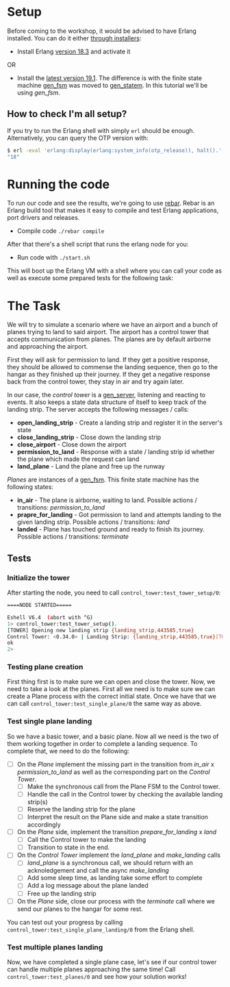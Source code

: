 Setup
=====

Before coming to the workshop, it would be advised to have Erlang installed. You can do it either [through installers](http://www.erlang.org/downloads):

* Install Erlang [version 18.3](http://www.erlang.org/download/otp_src_18.3.tar.gz) and activate it

OR

* Install the [latest version 19.1](http://www.erlang.org/downloads/19.1). The difference is with the finite state machine [gen_fsm](http://erlang.org/doc/man/gen_fsm.html) was moved to [gen_statem](http://erlang.org/doc/man/gen_statem.html). In this tutorial we'll be using *gen_fsm*.

## How to check I'm all setup?

If you try to run the Erlang shell with simply `erl` should be enough. Alternatively, you can query the OTP version with:

```bash
$ erl -eval 'erlang:display(erlang:system_info(otp_release)), halt().'  -noshell
"18"
```

Running the code
=================

To run our code and see the results, we're going to use [rebar](https://github.com/rebar/rebar). Rebar is an Erlang build tool that makes it easy to compile and test Erlang applications, port drivers and releases.

* Compile code `./rebar compile`

After that there's a shell script that runs the erlang node for you:

* Run code with `./start.sh`

This will boot up the Erlang VM with a shell where you can call your code as well as execute some prepared tests for the following task:

The Task
========

We will try to simulate a scenario where we have an airport and a bunch of planes trying to land to said airport. The airport has a control tower that accepts communication from planes. The planes are by default airborne and approaching the airport.

First they will ask for permission to land. If they get a positive response, they should be allowed to commense the landing sequence, then go to the hangar as they finished up their journey. If they get a negative response back from the control tower, they stay in air and try again later.

In our case, the *control tower* is a [gen_server](http://erlang.org/doc/man/gen_server.html), listening and reacting to events. It also keeps a state data structure of itself to keep track of the landing strip. The server accepts the following messages / calls:

* **open_landing_strip** - Create a landing strip and register it in the server's state
* **close_landing_strip** - Close down the landing strip
* **close_airport** - Close down the airport
* **permission_to_land** - Response with a state / landing strip id whether the plane which made the request can land
* **land_plane** - Land the plane and free up the runway

*Planes* are instances of a [gen_fsm](http://erlang.org/doc/man/gen_fsm.html). This finite state machine has the following states:

* **in_air** - The plane is airborne, waiting to land. Possible actions / transitions: *permission_to_land*
* **prapre_for_landing** - Got permission to land and attempts landing to the given landing strip. Possible actions / transitions: *land*
* **landed** - Plane has touched ground and ready to finish its journey. Possible actions / transitions: *terminate*

## Tests

### Initialize the tower

After starting the node, you need to call `control_tower:test_tower_setup/0`:

```bash
====NODE STARTED=====

Eshell V6.4  (abort with ^G)
1> control_tower:test_tower_setup().
[TOWER] Opening new landing strip {landing_strip,443585,true}
Control Tower: <0.34.0> | Landing Strip: {landing_strip,443585,true}[TOWER] Landing Strip {landing_strip,443585,true} was freed up.
ok
2>
```

### Testing plane creation

First thing first is to make sure we can open and close the tower. Now, we need to take a look at the planes. First all we need is to make sure we can create a Plane process with the correct initial state. Once we have that we can call `control_tower:test_single_plane/0` the same way as above.

### Test single plane landing

So we have a basic tower, and a basic plane. Now all we need is the two of them working together in order to complete a landing sequence. To complete that, we need to do the following:

- [ ] On the *Plane* implement the missing part in the transition from *in_air* x *permission_to_land* as well as the corresponding part on the *Control Tower*.
  - [ ] Make the synchronous call from the Plane FSM to the Control tower.
  - [ ] Handle the call in the Control tower by checking the available landing strip(s)
  - [ ] Reserve the landing strip for the plane
  - [ ] Interpret the result on the Plane side and make a state transition accordingly
- [ ] On the *Plane* side, implement the transition *prepare_for_landing* x *land*
  - [ ] Call the Control tower to make the landing
  - [ ] Transition to state in the end.
- [ ] On the *Control Tower* implement the *land_plane* and *make_landing* calls
  - [ ] *land_plane* is a synchronous call, we should return with an acknoledgement and call the async *make_landing*
  - [ ] Add some sleep time, as landing take some effort to complete
  - [ ] Add a log message about the plane landed
  - [ ] Free up the landing strip
- [ ] On the *Plane* side, close our process with the *terminate* call where we send our planes to the hangar for some rest.

You can test out your progress by calling `control_tower:test_single_plane_landing/0` from the Erlang shell.


### Test multiple planes landing

Now, we have completed a single plane case, let's see if our control tower can handle multiple planes approaching the same time! Call `control_tower:test_planes/0` and see how your solution works!
